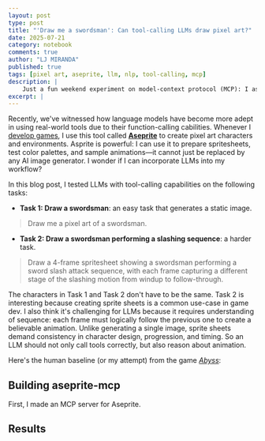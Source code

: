 ```yaml
---
layout: post
type: post
title: "'Draw me a swordsman': Can tool-calling LLMs draw pixel art?"
date: 2025-07-21
category: notebook
comments: true
author: "LJ MIRANDA"
published: true
tags: [pixel art, aseprite, llm, nlp, tool-calling, mcp]
description: |
    Just a fun weekend experiment on model-context protocol (MCP): I asked several tool-calling LLMs to draw a 4-frame spritesheet of a swordsman performing a slash attack using an Aseprite MCP I built. The results were interesting!
excerpt: |
---
```


<span class="firstcharacter">R</span>ecently, we've witnessed how language models have become more adept in using real-world tools due to their function-calling cabilities. 
Whenever I [develop games](https://ljvmiranda921.itch.io), I use this tool called [**Aseprite**](https://www.aseprite.org/) to create pixel art characters and environments.
Asprite is powerful: I can use it to prepare spritesheets, test color palettes, and sample animations&mdash;it cannot just be replaced by any AI image generator. 
I wonder if I can incorporate LLMs into my workflow?

<!--Aseprite screenshot-->

In this blog post, I tested LLMs with tool-calling capabilities on the following tasks: 

* **Task 1: Draw a swordsman**: an easy task that generates a static image.

> Draw me a pixel art of a swordsman.

* **Task 2: Draw a swordsman performing a slashing sequence**: a harder task.

> Draw a 4-frame spritesheet showing a swordsman performing a sword slash attack sequence, with each frame capturing a different stage of the slashing motion from windup to follow-through.

The characters in Task 1 and Task 2 don't have to be the same.
Task 2 is interesting because creating sprite sheets is a common use-case in game dev.
I also think it's challenging for LLMs because it requires understanding of sequence: each frame must logically follow the previous one to create a believable animation. 
Unlike generating a single image, sprite sheets demand consistency in character design, progression, and timing. 
So an LLM should not only call tools correctly, but also reason about animation.

Here's the human baseline (or my attempt) from the game [*Abyss*](https://ljvmiranda921.itch.io/abyss):


## Building aseprite-mcp

First, I made an MCP server for Aseprite.


## Results

